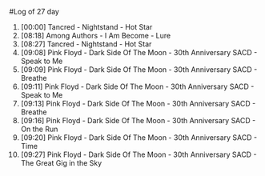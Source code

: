 #Log of 27 day

1. [00:00] Tancred - Nightstand - Hot Star
1. [08:18] Among Authors - I Am Become - Lure
1. [08:27] Tancred - Nightstand - Hot Star
1. [09:08] Pink Floyd - Dark Side Of The Moon - 30th Anniversary SACD - Speak to Me
1. [09:09] Pink Floyd - Dark Side Of The Moon - 30th Anniversary SACD - Breathe
1. [09:11] Pink Floyd - Dark Side Of The Moon - 30th Anniversary SACD - Speak to Me
1. [09:13] Pink Floyd - Dark Side Of The Moon - 30th Anniversary SACD - Breathe
1. [09:16] Pink Floyd - Dark Side Of The Moon - 30th Anniversary SACD - On the Run
1. [09:20] Pink Floyd - Dark Side Of The Moon - 30th Anniversary SACD - Time
1. [09:27] Pink Floyd - Dark Side Of The Moon - 30th Anniversary SACD - The Great Gig in the Sky
